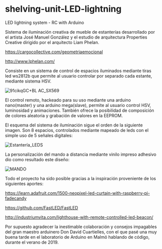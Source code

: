 # shelving-unit-LED-lightning
LED lightning system - RC with Arduino

Sistema de iluminación creativa de mueble de estanterías desarrollado por el artista José Manuel González y el 
estudio de arquitectura Properties Creative dirigido por el arquitecto Liam Phelan.

https://cargocollective.com/geometriaemocional

http://www.lphelan.com/

Consiste en un sistema de control de espacios iluminados mediante tiras led ws2812b
que permite al usuario controlar por separado cada estante, mediante sistema HSV.

![91cikqGC+BL _AC_SX569_](https://user-images.githubusercontent.com/20140969/70261234-4ba52680-1792-11ea-8d23-bb63ed30e717.jpg)

El control remoto, hackeado para su uso mediante una arduino nano(master) y una arduino mega(slave),
permite al usuario control HSV, luminosidad y animaciones. También ofrece la posibilidad de composición de colores 
aleatoria y grabación de valores en la EEPROM.

El esquema del sistema de iluminación sigue el orden de la siguiente imagen. Son 8 espacios, controlados mediante mapeado de leds con el simple uso de 5 señales digitales:

![Estantería_LEDS](https://user-images.githubusercontent.com/20140969/70262053-eb16e900-1793-11ea-8cdf-6e16aff4bd4e.jpg)

La personalización del mando a distancia mediante vinilo impreso adhesivo dio como resultado este diseño:

![MANDO](https://user-images.githubusercontent.com/20140969/70262269-56f95180-1794-11ea-9734-f22ba1e28f6b.png)

Todo el proyecto ha sido posible gracias a la inspiración proveniente de los siguientes aportes:

https://learn.adafruit.com/1500-neopixel-led-curtain-with-raspberry-pi-fadecandy

https://github.com/FastLED/FastLED

http://industriumvita.com/lighthouse-with-remote-controlled-led-beacon/

Por supuesto agradecer la inestimable colaboración y consejos impagables del gran maestro arduinero Don David Cuartielles, con el que pasé una muy buena tarde en el laboratorio de Arduino en Malmö hablando de código, durante el verano de 2019.
